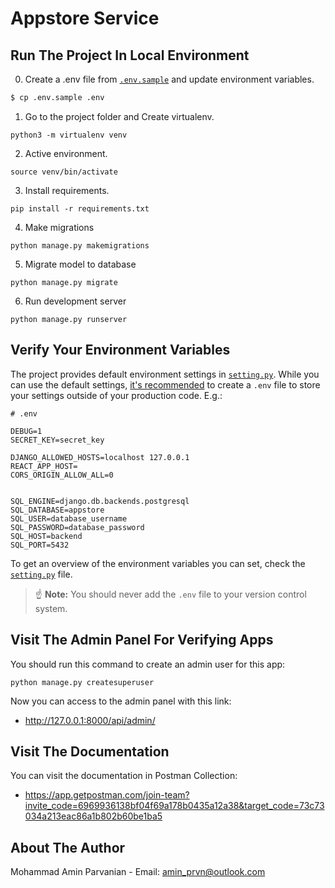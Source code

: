 # Appstore Service

## Run The Project In Local Environment

0. Create a .env file from [`.env.sample`](./.env.sample) and update environment variables.

```sh
$ cp .env.sample .env
```

1. Go to the project folder and Create virtualenv.
```
python3 -m virtualenv venv
```
2. Active environment.
```
source venv/bin/activate 
```
3. Install requirements.
```
pip install -r requirements.txt
```
4. Make migrations
```
python manage.py makemigrations
```
5. Migrate model to database
```
python manage.py migrate  
```
6. Run development server
```
python manage.py runserver 
```

## Verify Your Environment Variables

The project provides default environment settings in [`setting.py`](./Appstore/settings.py).
While you can use the default settings, [it's recommended](https://12factor.net/config) to create a `.env` file to store your settings outside of your production code. E.g.:

```config
# .env

DEBUG=1
SECRET_KEY=secret_key

DJANGO_ALLOWED_HOSTS=localhost 127.0.0.1   
REACT_APP_HOST=
CORS_ORIGIN_ALLOW_ALL=0


SQL_ENGINE=django.db.backends.postgresql
SQL_DATABASE=appstore
SQL_USER=database_username
SQL_PASSWORD=database_password
SQL_HOST=backend
SQL_PORT=5432
```

To get an overview of the environment variables you can set, check the [`setting.py`](./Appstore/settings.py) file.

> ☝️ **Note:** You should never add the `.env` file to your version control system. 

## Visit The Admin Panel For Verifying Apps
You should run this command to create an admin user for this app:
```
python manage.py createsuperuser
```
Now you can access to the admin panel with this link:
- http://127.0.0.1:8000/api/admin/

## Visit The Documentation

You can visit the documentation in Postman Collection:

- https://app.getpostman.com/join-team?invite_code=6969936138bf04f69a178b0435a12a38&target_code=73c73034a213eac86a1b802b60be1ba5
## About The Author

Mohammad Amin Parvanian - Email: amin_prvn@outlook.com
